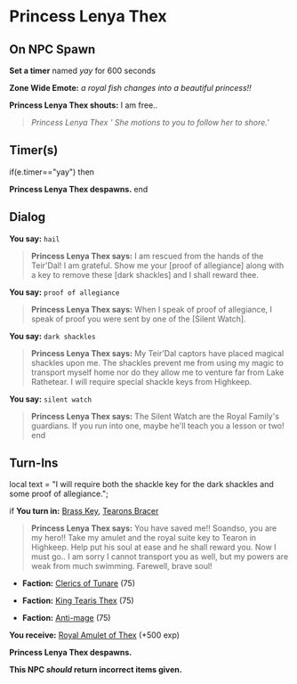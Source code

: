 # Princess Lenya Thex
## On NPC Spawn

**Set a timer** named *yay* for 600 seconds

**Zone Wide Emote:** <span class="text-warning">*a royal fish changes into a beautiful princess!!*</span>

**Princess Lenya Thex shouts:** <span class="text-danger">I am free..</span>

>*Princess Lenya Thex <glug>'  She motions to you to follow her to shore.'*
## Timer(s)

if(e.timer=="yay") then


**Princess Lenya Thex despawns.**
end

## Dialog

**You say:** `hail`



>**Princess Lenya Thex says:** I am rescued from the hands of the Teir'Dal! I am grateful.  Show me your [proof of allegiance] along with a key to remove these [dark shackles] and I shall reward thee.

**You say:** `proof of allegiance`



>**Princess Lenya Thex says:** When I speak of proof of allegiance, I speak of proof you were sent by one of the [Silent Watch].

**You say:** `dark shackles`



>**Princess Lenya Thex says:** My Teir'Dal captors have placed magical shackles upon me.  The shackles prevent me from using my magic to transport myself home nor do they allow me to venture far from Lake Rathetear.  I will require special shackle keys from Highkeep.

**You say:** `silent watch`



>**Princess Lenya Thex says:** The Silent Watch are the Royal Family's guardians. If you run into one, maybe he'll teach you a lesson or two!
end

## Turn-Ins



local text = "I will require both the shackle key for the dark shackles and some proof of allegiance.";



if **You turn in:** [Brass Key](/item/20008), [Tearons Bracer](/item/13108)


>**Princess Lenya Thex says:** You have saved me!!  Soandso, you are my hero!!  Take my amulet and the royal suite key to Tearon in Highkeep.  Help put his soul at ease and he shall reward you.  Now I must go.. I am sorry I cannot transport you as well, but my powers are weak from much swimming.  Farewell, brave soul!


* __Faction:__ [Clerics of Tunare](/faction/226) (75)


* __Faction:__ [King Tearis Thex](/faction/279) (75)


* __Faction:__ [Anti-mage](/faction/5002) (75)


 **You receive:**  [Royal Amulet of Thex](/item/13109) (+500 exp)


**Princess Lenya Thex despawns.**

**This NPC *should* return incorrect items given.**
